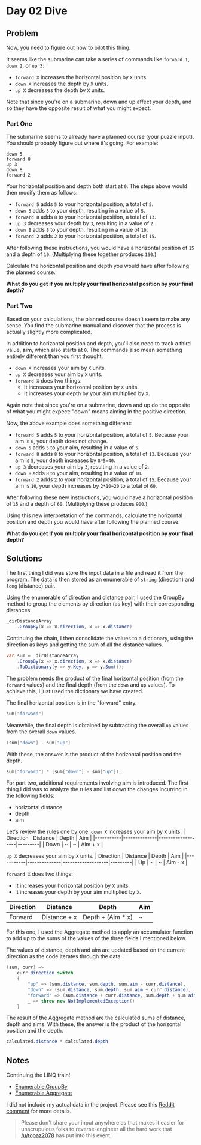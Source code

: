 # Day 02 Dive

## Problem
Now, you need to figure out how to pilot this thing.

It seems like the submarine can take a series of commands like `forward 1`, `down 2`, or `up 3`:

- `forward X` increases the horizontal position by `X` units.
- `down X` increases the depth by `X` units.
- `up X` decreases the depth by `X` units.

Note that since you're on a submarine, down and up affect your depth, and so they have the opposite result of what you might expect.

### Part One
The submarine seems to already have a planned course (your puzzle input). You should probably figure out where it's going. For example:

```forward 5
down 5
forward 8
up 3
down 8
forward 2
```

Your horizontal position and depth both start at `0`. The steps above would then modify them as follows:

- `forward 5` adds `5` to your horizontal position, a total of `5`.
- `down 5` adds `5` to your depth, resulting in a value of `5`.
- `forward 8` adds `8` to your horizontal position, a total of `13`.
- `up 3` decreases your depth by `3`, resulting in a value of `2`.
- `down 8` adds `8` to your depth, resulting in a value of `10`.
- `forward 2` adds `2` to your horizontal position, a total of `15`.

After following these instructions, you would have a horizontal position of `15` and a depth of `10`. (Multiplying these together produces `150`.)

Calculate the horizontal position and depth you would have after following the planned course. 

**What do you get if you multiply your final horizontal position by your final depth?**

### Part Two
Based on your calculations, the planned course doesn't seem to make any sense. You find the submarine manual and discover that the process is actually slightly more complicated.

In addition to horizontal position and depth, you'll also need to track a third value, **aim**, which also starts at `0`. The commands also mean something entirely different than you first thought:

- `down X` increases your aim by `X` units.
- `up X` decreases your aim by `X` units.
- `forward X` does two things:
    - It increases your horizontal position by `X` units.
    - It increases your depth by your aim multiplied by `X`.

Again note that since you're on a submarine, down and up do the opposite of what you might expect: "down" means aiming in the positive direction.

Now, the above example does something different:

- `forward 5` adds `5` to your horizontal position, a total of `5`. Because your aim is `0`, your depth does not change.
- `down 5` adds `5` to your aim, resulting in a value of `5`.
- `forward 8` adds `8` to your horizontal position, a total of `13`. Because your aim is `5`, your depth increases by `8*5=40`.
- `up 3` decreases your aim by `3`, resulting in a value of `2`.
- `down 8` adds `8` to your aim, resulting in a value of `10`.
- `forward 2` adds `2` to your horizontal position, a total of `15`. Because your aim is `10`, your depth increases by `2*10=20` to a total of `60`.

After following these new instructions, you would have a horizontal position of `15` and a depth of `60`. (Multiplying these produces `900`.)

Using this new interpretation of the commands, calculate the horizontal position and depth you would have after following the planned course. 

**What do you get if you multiply your final horizontal position by your final depth?**

## Solutions
The first thing I did was store the input data in a file and read it from the program. The data is then stored as an enumerable of `string` (direction) and `long` (distance) pair.

Using the enumerable of direction and distance pair, I used the GroupBy method to group the elements by direction (as key) with their corresponding distances.
```cs
_dirDistanceArray
    .GroupBy(x => x.direction, x => x.distance)
```

Continuing the chain, I then consolidate the values to a dictionary, using the direction as keys and getting the sum of all the distance values.
```cs
var sum = _dirDistanceArray
    .GroupBy(x => x.direction, x => x.distance)
    .ToDictionary(y => y.Key, y => y.Sum());
```

The problem needs the product of the final horizontal position (from the `forward` values) and the final depth (from the `down` and `up` values). To achieve this, I just used the dictionary we have created.

The final horizontal position is in the "forward" entry.
```cs
sum["forward"]
```

Meanwhile, the final depth is obtained by subtracting the overall `up` values from the overall `down` values.
```cs
(sum["down"] - sum["up"]
```

With these, the answer is the product of the horizontal position and the depth.
```cs
sum["forward"] * (sum["down"] - sum["up"]);
```
For part two, additional requirements involving aim is introduced. The first thing I did was to analyze the rules and list down the changes incurring in the following fields:
- horizontal distance
- depth
- aim

Let's review the rules one by one.
`down X` increases your aim by `X` units.
| Direction | Distance     | Depth             | Aim     |
|-----------|--------------|-------------------|---------|
| Down      | ~            | ~                 | Aim + x |

`up X` decreases your aim by `X` units.
| Direction | Distance     | Depth             | Aim     |
|-----------|--------------|-------------------|---------|
| Up        | ~            | ~                 | Aim - x |

`forward X` does two things:
- It increases your horizontal position by `X` units.
- It increases your depth by your aim multiplied by `X`.

| Direction | Distance     | Depth             | Aim     |
|-----------|--------------|-------------------|---------|
| Forward   | Distance + x | Depth + (Aim * x) | ~       |

For this one, I used the Aggregate method to apply an accumulator function to add up to the sums of the values of the three fields I mentioned below.

The values of distance, depth and aim are updated based on the current direction as the code iterates through the data.
```cs
(sum, curr) =>
    curr.direction switch
    {
        "up" => (sum.distance, sum.depth, sum.aim - curr.distance),
        "down" => (sum.distance, sum.depth, sum.aim + curr.distance),
        "forward" => (sum.distance + curr.distance, sum.depth + sum.aim * curr.distance, sum.aim),
        _ => throw new NotImplementedException()
    }
```
The result of the Aggregate method are the calculated sums of distance, depth and aims. With these, the answer is the product of the horizontal position and the depth.
```cs
calculated.distance * calculated.depth
```


## Notes
Continuing the LINQ train!
- [Enumerable.GroupBy](https://docs.microsoft.com/en-us/dotnet/api/system.linq.enumerable.groupby?view=net-6.0)
- [Enumerable.Aggregate](https://docs.microsoft.com/en-us/dotnet/api/system.linq.enumerable.aggregate?view=net-6.0)

I did not include my actual data in the project. Please see this [Reddit comment](https://www.reddit.com/r/adventofcode/comments/e7khy8/comment/fa13hb9/?utm_source=share&utm_medium=web2x&context=3) for more details.
> Please don't share your input anywhere as that makes it easier for unscrupulous folks to reverse-engineer all the hard work that [/u/topaz2078](https://www.reddit.com/user/topaz2078) has put into this event.